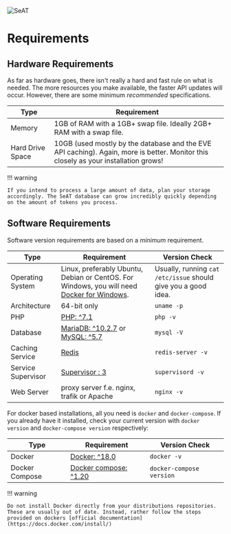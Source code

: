 ![SeAT](https://i.imgur.com/aPPOxSK.png)

# Requirements

## Hardware Requirements

As far as hardware goes, there isn't really a hard and fast rule on what is needed. The more resources you make available, the faster API updates will occur. However, there are some minimum *recommended* specifications.

| Type | Requirement |
| ------- | ------- |
| Memory | 1GB of RAM with a 1GB+ swap file. Ideally 2GB+ RAM with a swap file. |
| Hard Drive Space | 10GB (used mostly by the database and the EVE API caching). Again, more is better. Monitor this closely as your installation grows! |

!!! warning

    If you intend to process a large amount of data, plan your storage accordingly. The SeAT database can grow incredibly quickly depending on the amount of tokens you process.

## Software Requirements

Software version requirements are based on a *minimum* requirement.

| Type | Requirement | Version Check |
| ------------ | ------------- | ------------- |
| Operating System | Linux, preferably Ubuntu, Debian or CentOS. For Windows, you will need [Docker for Windows](https://docs.docker.com/docker-for-windows/). | Usually, running `cat /etc/issue` should give you a good idea. |
| Architecture | 64-bit only | `uname -p` |
| PHP | [PHP: ^7.1](http://php.net/)| `php -v` |
| Database | [MariaDB: ^10.2.7](https://mariadb.org/) or [MySQL: ^5.7](https://www.mysql.com/) | `mysql -V` |
| Caching Service | [Redis](https://redis.io/)  | `redis-server -v` |
| Service Supervisor | [Supervisor : 3](http://supervisord.org/) | `supervisord -v` |
| Web Server | proxy server f.e. nginx, trafik or Apache | `nginx -v` |

For docker based installations, all you need is `docker` and `docker-compose`. If you already have it installed, check your current version with `docker version` and `docker-compose version` respectively:

| Type | Requirement | Version Check |
| ------------ | ------------- | ------------- |
| Docker | [Docker: ^18.0](https://www.docker.com/) | `docker -v` |
| Docker Compose | [Docker compose: ^1.20](https://docs.docker.com/compose/)| `docker-compose version` |

!!! warning

    Do not install Docker directly from your distributions repositories. These are usually out of date. Instead, rather follow the steps provided on dockers [official documentation](https://docs.docker.com/install/)

